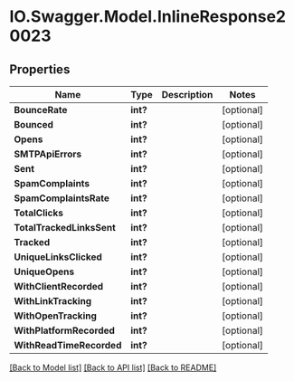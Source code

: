 # IO.Swagger.Model.InlineResponse20023
## Properties

Name | Type | Description | Notes
------------ | ------------- | ------------- | -------------
**BounceRate** | **int?** |  | [optional] 
**Bounced** | **int?** |  | [optional] 
**Opens** | **int?** |  | [optional] 
**SMTPApiErrors** | **int?** |  | [optional] 
**Sent** | **int?** |  | [optional] 
**SpamComplaints** | **int?** |  | [optional] 
**SpamComplaintsRate** | **int?** |  | [optional] 
**TotalClicks** | **int?** |  | [optional] 
**TotalTrackedLinksSent** | **int?** |  | [optional] 
**Tracked** | **int?** |  | [optional] 
**UniqueLinksClicked** | **int?** |  | [optional] 
**UniqueOpens** | **int?** |  | [optional] 
**WithClientRecorded** | **int?** |  | [optional] 
**WithLinkTracking** | **int?** |  | [optional] 
**WithOpenTracking** | **int?** |  | [optional] 
**WithPlatformRecorded** | **int?** |  | [optional] 
**WithReadTimeRecorded** | **int?** |  | [optional] 

[[Back to Model list]](../README.md#documentation-for-models) [[Back to API list]](../README.md#documentation-for-api-endpoints) [[Back to README]](../README.md)

